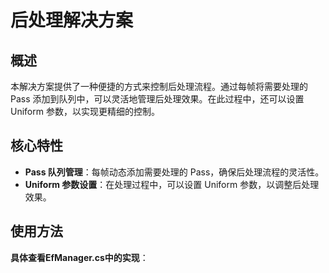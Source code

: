 # 后处理解决方案

## 概述
本解决方案提供了一种便捷的方式来控制后处理流程。通过每帧将需要处理的 Pass 添加到队列中，可以灵活地管理后处理效果。在此过程中，还可以设置 Uniform 参数，以实现更精细的控制。

## 核心特性
- **Pass 队列管理**：每帧动态添加需要处理的 Pass，确保后处理流程的灵活性。
- **Uniform 参数设置**：在处理过程中，可以设置 Uniform 参数，以调整后处理效果。

## 使用方法
**具体查看EfManager.cs中的实现**：
